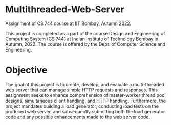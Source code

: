 # Multithreaded-Web-Server

Assignment of CS 744 course at IIT Bombay, Autumn 2022.

This project is completed as a part of the course Design and Engineering of Computing System (CS 744) at Indian Institute of Technology Bombay in Autumn, 2022. The course is offered by the Dept. of Computer Science and Engineering.

# Objective

The goal of this project is to create, develop, and evaluate a multi-threaded web server that can manage simple HTTP requests and responses. This assignment seeks to enhance comprehension of master-worker thread pool designs, simultaneous client handling, and HTTP handling. Furthermore, the project mandates building a load generator, conducting load tests on the produced web server, and subsequently submitting both the load generator code and any possible enhancements made to the web server code.
